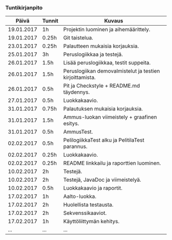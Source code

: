 ### Tuntikirjanpito
Päivä | Tunnit | Kuvaus
--------------- | ----- | ------
19.01.2017 | 1h | Projektin luominen ja aihemäärittely.
19.01.2017 | 0.25h | Git taistelua.
23.01.2017 | 0.25h | Palautteen mukaisia korjauksia.
25.01.2017 | 3h | Peruslogiikkaa ja testejä.
26.01.2017 | 1.5h | Lisää peruslogiikkaa, testit suppeita.
26.01.2017 | 1.5h | Peruslogiikan demovalmistelut ja testien kirjoittamista.
26.01.2017 | 0.5h | Pit ja Checkstyle + README.md täydennys.
27.01.2017 | 0.5h | Luokkakaavio.
31.01.2017 | 0.75h | Palautuksen mukaisia korjauksia.
31.01.2017 | 1.5h | Ammus-luokan viimeistely + graafinen esitys.
31.01.2017 | 0.5h | AmmusTest.
02.02.2017 | 0.5h | PelilogiikkaTest alku ja PelitilaTest parannus.
02.02.2017 | 0.25h | Luokkakaavio.
02.02.2017 | 0.25h | README linkkailu ja raporttien luominen.
10.02.2017 | 2h | Testejä.
10.02.2017 | 2h | Testejä, JavaDoc ja viimeistelyä.
10.02.2017 | 0.5h | Luokkakaavio ja raportit.
17.02.2017 | 1h | Aalto-luokka.
17.02.2017 | 2h | Huolellista testausta.
17.02.2017 | 2h | Sekvenssikaaviot.
17.02.2017 | 1h | Käyttöliittymän kehitys.
... | ... | ...
